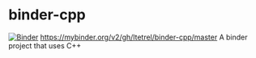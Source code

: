 # binder-cpp
[![Binder](https://mybinder.org/badge_logo.svg)](https://mybinder.org/v2/gh/ltetrel/binder-cpp/master?filepath=notebooks%2Fxcpp.ipynb)
https://mybinder.org/v2/gh/ltetrel/binder-cpp/master
A binder project that uses C++
